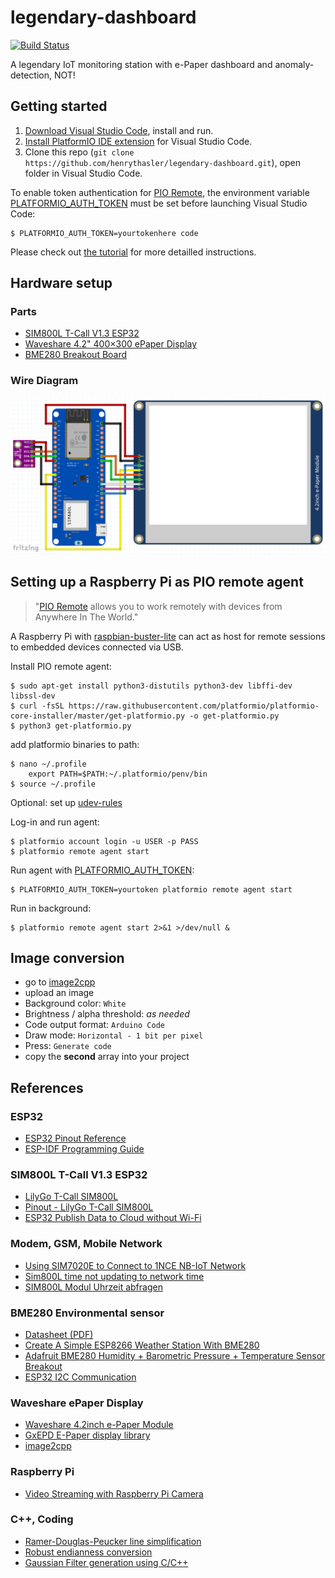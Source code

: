 # legendary-dashboard

[![Build Status](https://travis-ci.org/henrythasler/legendary-dashboard.svg?branch=master)](https://travis-ci.org/henrythasler/legendary-dashboard)

A legendary IoT monitoring station with e-Paper dashboard and anomaly-detection, NOT!

## Getting started

 1. [Download Visual Studio Code](https://code.visualstudio.com/Download), install and run.
 2. [Install PlatformIO IDE extension](https://platformio.org/install/ide?install=vscode) for Visual Studio Code.
 3. Clone this repo (`git clone https://github.com/henrythasler/legendary-dashboard.git`), open folder in Visual Studio Code.

To enable token authentication for [PIO Remote](https://docs.platformio.org/en/latest/plus/pio-remote.html), the environment variable [PLATFORMIO_AUTH_TOKEN](https://docs.platformio.org/en/latest/envvars.html?utm_medium=piohome&utm_source=platformio#envvar-PLATFORMIO_AUTH_TOKEN) must be set before launching Visual Studio Code:

```
$ PLATFORMIO_AUTH_TOKEN=yourtokenhere code
```

Please check out [the tutorial](TUTORIAL.md) for more detailled instructions.

## Hardware setup

### Parts

- [SIM800L T-Call V1.3 ESP32](https://www.ebay.de/itm/SIM800L-T-Call-V1-3-ESP32-WLAN-Bluetooth-Funkmodul-GPRS-Antenne-SIM-Karte/143610289741)
- [Waveshare 4.2" 400×300 ePaper Display](https://www.berrybase.de/raspberry-pi-co/raspberry-pi/displays/4.2-400-215-300-epaper-display-modul-mit-spi-interface-dreifarbig-40-gelb-schwarz-wei-223?c=320&px=m)
- [BME280 Breakout Board](https://www.berrybase.de/bauelemente/sensoren-module/feuchtigkeit/bme280-breakout-board-3in1-sensor-f-252-r-temperatur-luftfeuchtigkeit-und-luftdruck)

### Wire Diagram

![Breadboard](docs/legendary-dashboard-ESP32_bb.png)

## Setting up a Raspberry Pi as PIO remote agent

> "[PIO Remote](https://docs.platformio.org/en/latest/plus/pio-remote.html) allows you to work remotely with devices from Anywhere In The World."

A Raspberry Pi with [raspbian-buster-lite](https://www.raspberrypi.org/downloads/raspbian/) can act as host for remote sessions to embedded devices connected via USB.

Install PIO remote agent:
```
$ sudo apt-get install python3-distutils python3-dev libffi-dev libssl-dev
$ curl -fsSL https://raw.githubusercontent.com/platformio/platformio-core-installer/master/get-platformio.py -o get-platformio.py
$ python3 get-platformio.py
```

add platformio binaries to path:
```
$ nano ~/.profile
    export PATH=$PATH:~/.platformio/penv/bin
$ source ~/.profile
```
Optional: set up [udev-rules](https://docs.platformio.org/en/latest/faq.html#platformio-udev-rules)

Log-in and run agent:

```
$ platformio account login -u USER -p PASS
$ platformio remote agent start
```

Run agent with [PLATFORMIO_AUTH_TOKEN](https://docs.platformio.org/en/latest/envvars.html?utm_medium=piohome&utm_source=platformio#envvar-PLATFORMIO_AUTH_TOKEN):

```
$ PLATFORMIO_AUTH_TOKEN=yourtoken platformio remote agent start
```

Run in background:
```
$ platformio remote agent start 2>&1 >/dev/null &
```

## Image conversion

- go to [image2cpp](http://javl.github.io/image2cpp/)
- upload an image
- Background color: `White`
- Brightness / alpha threshold: *as needed*
- Code output format: `Arduino Code`
- Draw mode: `Horizontal - 1 bit per pixel`
- Press: `Generate code`
- copy the **second** array into your project

## References

### ESP32

 - [ESP32 Pinout Reference](https://randomnerdtutorials.com/esp32-pinout-reference-gpios/)
 - [ESP-IDF Programming Guide](https://docs.espressif.com/projects/esp-idf/en/latest/esp32/index.html)

### SIM800L T-Call V1.3 ESP32

 - [LilyGo T-Call SIM800L](https://github.com/Xinyuan-LilyGO/LilyGo-T-Call-SIM800L)
 - [Pinout - LilyGo T-Call SIM800L](https://raw.githubusercontent.com/Xinyuan-LilyGO/LilyGo-T-Call-SIM800L/master/image/SIM800L_IP.jpg)
 - [ESP32 Publish Data to Cloud without Wi-Fi](https://randomnerdtutorials.com/esp32-sim800l-publish-data-to-cloud/)
 
### Modem, GSM, Mobile Network

- [Using SIM7020E to Connect to 1NCE NB-IoT Network](https://www.hackster.io/hhf/using-sim7020e-to-connect-to-1nce-nb-iot-network-bfd41a)
- [Sim800L time not updating to network time](https://stackoverflow.com/questions/55023587/sim800l-time-not-updating-to-network-time)
- [SIM800L Modul Uhrzeit abfragen](https://www.mikrocontroller.net/topic/465585)

### BME280 Environmental sensor

 - [Datasheet (PDF)](https://cdn-shop.adafruit.com/datasheets/BST-BME280_DS001-10.pdf)
 - [Create A Simple ESP8266 Weather Station With BME280](https://lastminuteengineers.com/bme280-esp8266-weather-station/)
 - [Adafruit BME280 Humidity + Barometric Pressure + Temperature Sensor Breakout](https://learn.adafruit.com/adafruit-bme280-humidity-barometric-pressure-temperature-sensor-breakout/arduino-test)
 - [ESP32 I2C Communication](https://randomnerdtutorials.com/esp32-i2c-communication-arduino-ide/)

### Waveshare ePaper Display

 - [Waveshare 4.2inch e-Paper Module](https://www.waveshare.com/product/4.2inch-e-paper-module-b.htm)
 - [GxEPD E-Paper display library](https://github.com/ZinggJM/GxEPD)
 - [image2cpp](http://javl.github.io/image2cpp/)

### Raspberry Pi

- [Video Streaming with Raspberry Pi Camera](https://randomnerdtutorials.com/video-streaming-with-raspberry-pi-camera/)

### C++, Coding

- [Ramer-Douglas-Peucker line simplification](https://rosettacode.org/wiki/Ramer-Douglas-Peucker_line_simplification#C.2B.2B)
- [Robust endianness conversion](https://mklimenko.github.io/english/2018/08/22/robust-endian-swap/)
- [Gaussian Filter generation using C/C++](https://www.programming-techniques.com/2013/02/gaussian-filter-generation-using-cc.html)